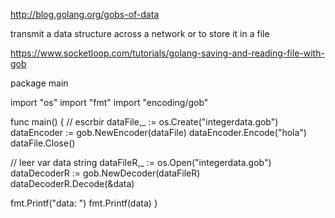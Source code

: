 http://blog.golang.org/gobs-of-data

transmit a data structure across a network or to store it in a file

https://www.socketloop.com/tutorials/golang-saving-and-reading-file-with-gob


package main

import "os"
import "fmt"
import "encoding/gob"

func main() {
  // escrbir
  dataFile,_ := os.Create("integerdata.gob")
  dataEncoder := gob.NewEncoder(dataFile)
  dataEncoder.Encode("hola")
  dataFile.Close()

  // leer
  var data string
  dataFileR,_ := os.Open("integerdata.gob")
  dataDecoderR := gob.NewDecoder(dataFileR)
  dataDecoderR.Decode(&data)

  fmt.Printf("data: ")
  fmt.Printf(data)
}
